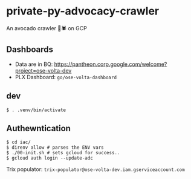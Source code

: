 # private-py-advocacy-crawler

An avocado crawler  🥑🕷️ on GCP


## Dashboards

* Data are in BQ: https://pantheon.corp.google.com/welcome?project=ose-volta-dev
* PLX Dashboard: `go/ose-volta-dashboard`


## dev

```
$ . .venv/bin/activate
```

## Authewntication

```
$ cd iac/
$ direnv allow # parses the ENV vars
$ ./00-init.sh # sets gcloud for success..
$ gcloud auth login --update-adc
```

Trix populator: `trix-populator@ose-volta-dev.iam.gserviceaccount.com`
